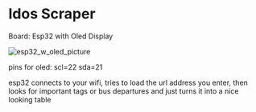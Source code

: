 # Idos Scraper

Board: Esp32 with Oled Display

![esp32_w_oled_picture](https://github.com/user-attachments/assets/9e2b9a9c-f6ee-46e8-a9e9-af7bfb43ee68)

pins for oled: scl=22 sda=21

esp32 connects to your wifi, tries to load the url address you enter, then looks for important tags or bus departures and just turns it into a nice looking table
